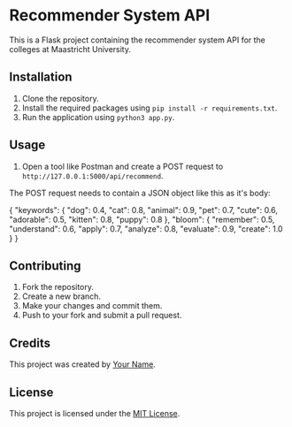 # Recommender System API

This is a Flask project containing the recommender system API for the colleges at Maastricht University.

## Installation

1. Clone the repository.
2. Install the required packages using `pip install -r requirements.txt`.
3. Run the application using `python3 app.py`.

## Usage

1. Open a tool like Postman and create a POST request to `http://127.0.0.1:5000/api/recommend`.

The POST request needs to contain a JSON object like this as it's body:

{
"keywords": {
"dog": 0.4,
"cat": 0.8,
"animal": 0.9,
"pet": 0.7,
"cute": 0.6,
"adorable": 0.5,
"kitten": 0.8,
"puppy": 0.8
},
"bloom": {
"remember": 0.5,
"understand": 0.6,
"apply": 0.7,
"analyze": 0.8,
"evaluate": 0.9,
"create": 1.0
}
}

## Contributing

1. Fork the repository.
2. Create a new branch.
3. Make your changes and commit them.
4. Push to your fork and submit a pull request.

## Credits

This project was created by [Your Name](https://github.com/gabeha).

## License

This project is licensed under the [MIT License](LICENSE).
